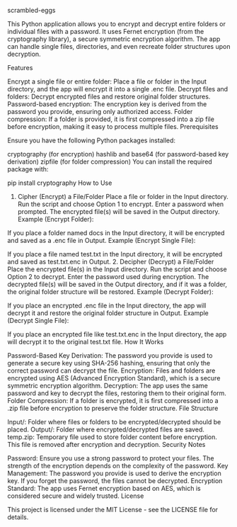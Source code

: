scrambled-eggs

This Python application allows you to encrypt and decrypt entire folders or individual files with a password. It uses Fernet encryption (from the cryptography library), a secure symmetric encryption algorithm. The app can handle single files, directories, and even recreate folder structures upon decryption.

Features

Encrypt a single file or entire folder: Place a file or folder in the Input directory, and the app will encrypt it into a single .enc file.
Decrypt files and folders: Decrypt encrypted files and restore original folder structures.
Password-based encryption: The encryption key is derived from the password you provide, ensuring only authorized access.
Folder compression: If a folder is provided, it is first compressed into a zip file before encryption, making it easy to process multiple files.
Prerequisites

Ensure you have the following Python packages installed:

cryptography (for encryption)
hashlib and base64 (for password-based key derivation)
zipfile (for folder compression)
You can install the required package with:

pip install cryptography
How to Use

1. Cipher (Encrypt) a File/Folder
Place a file or folder in the Input directory.
Run the script and choose Option 1 to encrypt.
Enter a password when prompted.
The encrypted file(s) will be saved in the Output directory.
Example (Encrypt Folder):

If you place a folder named docs in the Input directory, it will be encrypted and saved as a .enc file in Output.
Example (Encrypt Single File):

If you place a file named test.txt in the Input directory, it will be encrypted and saved as test.txt.enc in Output.
2. Decipher (Decrypt) a File/Folder
Place the encrypted file(s) in the Input directory.
Run the script and choose Option 2 to decrypt.
Enter the password used during encryption.
The decrypted file(s) will be saved in the Output directory, and if it was a folder, the original folder structure will be restored.
Example (Decrypt Folder):

If you place an encrypted .enc file in the Input directory, the app will decrypt it and restore the original folder structure in Output.
Example (Decrypt Single File):

If you place an encrypted file like test.txt.enc in the Input directory, the app will decrypt it to the original test.txt file.
How It Works

Password-Based Key Derivation: The password you provide is used to generate a secure key using SHA-256 hashing, ensuring that only the correct password can decrypt the file.
Encryption: Files and folders are encrypted using AES (Advanced Encryption Standard), which is a secure symmetric encryption algorithm.
Decryption: The app uses the same password and key to decrypt the files, restoring them to their original form.
Folder Compression: If a folder is encrypted, it is first compressed into a .zip file before encryption to preserve the folder structure.
File Structure

Input/: Folder where files or folders to be encrypted/decrypted should be placed.
Output/: Folder where encrypted/decrypted files are saved.
temp.zip: Temporary file used to store folder content before encryption. This file is removed after encryption and decryption.
Security Notes

Password: Ensure you use a strong password to protect your files. The strength of the encryption depends on the complexity of the password.
Key Management: The password you provide is used to derive the encryption key. If you forget the password, the files cannot be decrypted.
Encryption Standard: The app uses Fernet encryption based on AES, which is considered secure and widely trusted.
License

This project is licensed under the MIT License - see the LICENSE file for details.
